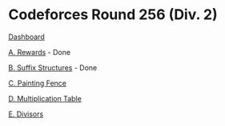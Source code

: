 # Codeforces Round 256 (Div. 2)

[Dashboard](https://codeforces.com/contest/448)

[A. Rewards](https://codeforces.com/contest/448/problem/A) - Done

[B. Suffix Structures](https://codeforces.com/contest/448/problem/B) - Done

[C. Painting Fence](https://codeforces.com/contest/448/problem/C)

[D. Multiplication Table](https://codeforces.com/contest/448/problem/D)

[E. Divisors](https://codeforces.com/contest/448/problem/E)
